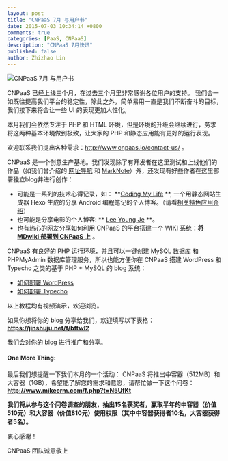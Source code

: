```yaml
---
layout: post
title: "CNPaaS 7月 与用户书"
date: 2015-07-03 10:34:14 +0800
comments: true
categories: [PaaS, CNPaaS]
description: "CNPaaS 7月快讯"
published: false
author: Zhizhao Lin
---
```


<img class="center" src="{{root_url}}/images/posts/jul-2015.jpg" title="CNPaaS 7月 与用户书"></img>

CNPaaS 已经上线三个月，在过去三个月里非常感谢各位用户的支持。
我们会一如既往提高我们平台的稳定性，除此之外，简单易用一直是我们不断奋斗的目标，我们接下来将会让一些 UI 的表现更加人性化。

本月我们会依然专注于 PHP 和 HTML 环境，但是环境的升级会继续进行，务求将这两种基本环境做到极致，让大家的 PHP 和静态应用能有更好的运行表现。

欢迎联系我们提出各种需求：<http://www.cnpaas.io/contact-us/> 。

CNPaaS 是一个创意生产基地。我们发现除了有开发者在这里测试和上线他们的作品（如我们曾介绍的 [网址导航](http://blog.cnpaas.io/blog/featured-app-01/) 和 [MarkNote](http://blog.cnpaas.io/blog/featured-app-02/)）外，还发现有好些作者在这里部署独立blog并进行创作：

* 可能是一系列的技术心得记录，如： **[Coding My Life](http://www-heidong.app.cnpaas.io) **, 一个用静态网站生成器 Hexo 生成的分享 Android 编程笔记的个人博客。（请看[相关特色应用介绍](http://blog.cnpaas.io/blog/featured-app-03/)）
* 也可能是分享电影的个人博客: ** [Lee Young Je](http://ghosthim.ga/) **。
* 也有热心的网友分享如何利用 CNPaaS 的平台搭建一个 WIKI 系统：**[将 MDwiki 部署到 CNPaaS 上](http://wiki-skypoxq9.app.cnpaas.io/#!CNPaaS.md)** 。

CNPaaS 有良好的 PHP 运行环境，并且可以一键创建 MySQL 数据库 和 PHPMyAdmin 数据库管理服务，所以也能方便你在 CNPaaS 搭建 WordPress 和 Typecho 之类的基于 PHP + MySQL 的 blog 系统：

* [如何部署 WordPress](http://doc.cnpaas.io/tutorial/wordpress.html)
* [如何部署 Typecho](http://doc.cnpaas.io/tutorial/typecho.html)

以上教程均有视频演示，欢迎浏览。

如果你想将你的 blog 分享给我们，欢迎填写以下表格：
**<https://jinshuju.net/f/bftwI2>**

我们会对你的 blog 进行推广和分享。

#### One More Thing:
最后我们想提醒一下我们本月的一个活动：
CNPaaS 将推出中容器（512MB）和大容器（1GB），希望能了解您的需求和意愿，请帮忙做一下这个问卷：
**<http://www.mikecrm.com/f.php?t=N5UfKt>**

**我们将从参与这个问卷调查的朋友，抽出15名获奖者，赢取半年的中容器（价值510元）和大容器（价值810元）使用权限（其中中容器获得者10名，大容器获得者5名）。**

衷心感谢！

CNPaaS 团队诚意敬上




[CNPaaS Blog]:http://blog.cnpaas.io/
[WuSiYu]:http://wusiyu.me/
[联系我们]:http://www.cnpaas.io/contact-us/

